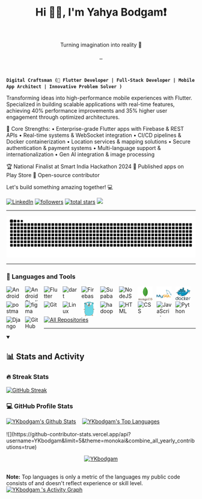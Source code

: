 <h1 align="center"> Hi 👋🏻, I'm Yahya Bodgam❗</br> </h1>

<br />

<p align="center">Turning imagination into reality 🚀</p>

<p align="center">
    <a href="https://play.google.com/store/apps/dev?id=6621369044650584124" target="_blank"><img alt=""
            src="https://img.shields.io/badge/PlayStore-000?logo=GooglePlay&logoColor=ffffff&style=for-the-badge"
            style="vertical-align:center" />
    </a>
    <a href="https://www.linkedin.com/in/crimsondev" target="_blank"><img alt=""
            src="https://img.shields.io/badge/LinkedIn-000?logo=LinkedIn&logoColor=0A66C2&style=for-the-badge"
            style="vertical-align:center" />
    </a>
    <a href="https://www.instagram.com/ykbodgam?igsh=a3Z5cjJxNjMzaDJn" target="_blank"><img alt=""
            src="https://img.shields.io/badge/Instagram-000?style=for-the-badge&logo=Instagram&logoColor=E4405F"
            style="vertical-align:center" />
    </a>
</p>
<br/>

**`Digital Craftsman (🚀 Flutter Developer | Full-Stack Developer | Mobile App Architect | Innovative Problem Solver
)`**

Transforming ideas into high-performance mobile experiences with Flutter. Specialized in building scalable applications
with real-time features, achieving 40% performance improvements and 35% higher user engagement through optimized
architectures.

🎯 Core Strengths:
• Enterprise-grade Flutter apps with Firebase & REST APIs
• Real-time systems & WebSocket integration
• CI/CD pipelines & Docker containerization
• Location services & mapping solutions
• Secure authentication & payment systems
• Multi-language support & internationalization
• Gen AI integration & image processing

🏆 National Finalist at Smart India Hackathon 2024
📱 Published apps on Play Store
🔧 Open-source contributor

Let's build something amazing together! 💻

<!-- Social icons section -->

<p align="left">
    <a href="www.linkedin.com/in/crimsondev/">
        <img width="29px" alt="LinkedIn" title="LinkedIn" src="https://i.imgur.com/yRpa1dQ.png" /></a>
    <a href="https://github.com/YKbodgam?tab=followers">
        <img alt="followers" title="Follow me on Github"
            src="https://custom-icon-badges.demolab.com/github/followers/YKbodgam?color=236ad3&labelColor=1155ba&style=for-the-badge&logo=person-add&label=Follow&logoColor=white" /></a>
    <a href="https://github.com/YKbodgam?tab=repositories&sort=stargazers">
        <img alt="total stars" title="Total stars on GitHub"
            src="https://custom-icon-badges.demolab.com/github/stars/YKbodgam?color=55960c&style=for-the-badge&labelColor=488207&logo=star" /></a>
    <a href="https://github.com/YKbodgam">
        <img
            src="https://komarev.com/ghpvc/?username=YKbodgam&style=for-the-badge&color=yellow&base=85&abbreviated=true" /></a>
</p>

---

<p align="center">
    <img src="https://github.com/VishwaGauravIn/VishwaGauravIn/blob/output/github-contribution-grid-snake-dark.svg">
</p>

---

### 🧰 Languages and Tools

<img align="left" alt="Android" width="40" height="40" style="padding-right:10px;"
    src="https://cdn.jsdelivr.net/gh/devicons/devicon@latest/icons/android/android-original.svg" />

<img align="left" alt="AndroidStudio" width="40" height="40" style="padding-right:10px;"
    src="https://cdn.jsdelivr.net/gh/devicons/devicon@latest/icons/androidstudio/androidstudio-original.svg" />

<img align="left" alt="Flutter" width="40" height="40" style="padding-right:10px;"
    src="https://cdn.jsdelivr.net/gh/devicons/devicon@latest/icons/flutter/flutter-original.svg" />

<img align="left" alt="dart" width="40" height="40" style="padding-right:10px;"
    src="https://www.vectorlogo.zone/logos/dartlang/dartlang-icon.svg" />

<img align="left" alt="Firebase" width="40" height="40" style="padding-right:10px;"
    src="https://cdn.jsdelivr.net/gh/devicons/devicon@latest/icons/firebase/firebase-original.svg" />

<img align="left" alt="Supabase" width="40" height="40" style="padding-right:10px;"
    src="https://cdn.jsdelivr.net/gh/devicons/devicon@latest/icons/supabase/supabase-original.svg" />

<img align="left" alt="NodeJS" width="40" height="40" style="padding-right:10px;"
    src="https://cdn.jsdelivr.net/gh/devicons/devicon/icons/nodejs/nodejs-original.svg" />

<img align="left" width="40" height="40" style="padding-right:10px;"
    src="https://raw.githubusercontent.com/devicons/devicon/master/icons/mongodb/mongodb-original-wordmark.svg"
    alt="mongodb" />

<img align="left" width="40" height="40" style="padding-right:10px;"
    src="https://raw.githubusercontent.com/devicons/devicon/master/icons/mysql/mysql-original-wordmark.svg"
    alt="mysql" />

<img align="left" alt="docker" width="40" height="40" style="padding-right:10px;"
    src="https://raw.githubusercontent.com/devicons/devicon/master/icons/docker/docker-original-wordmark.svg">

<img align="left" alt="postman" width="40" height="40" style="padding-right:10px;"
    src="https://www.vectorlogo.zone/logos/getpostman/getpostman-icon.svg" />

<img align="left" alt="figma" width="40" height="40" style="padding-right:10px;"
    src="https://www.vectorlogo.zone/logos/figma/figma-icon.svg" />

<img align="left" alt="Git" width="40" height="40" style="padding-right:10px;"
    src="https://cdn.jsdelivr.net/gh/devicons/devicon/icons/git/git-original.svg" />

<img align="left" alt="Linux" width="40" height="40" style="padding-right:10px;"
    src="https://cdn.jsdelivr.net/gh/devicons/devicon/icons/linux/linux-original.svg" />

<img align="left" width="40" height="40" style="padding-right:10px;"
    src="https://raw.githubusercontent.com/devicons/devicon/master/icons/go/go-original.svg" alt="go" />

<img align="left" width="40" height="40" style="padding-right:10px;"
    src="https://www.vectorlogo.zone/logos/apache_hadoop/apache_hadoop-icon.svg" alt="hadoop" />

<img align="left" alt="HTML" width="40" height="40" style="padding-right:10px;"
    src="https://cdn.jsdelivr.net/gh/devicons/devicon/icons/html5/html5-plain.svg" />

<img align="left" alt="CSS" width="40" height="40" style="padding-right:10px;"
    src="https://cdn.jsdelivr.net/gh/devicons/devicon/icons/css3/css3-plain.svg" />

<img align="left" alt="JavaScript" width="40" height="40" style="padding-right:10px;"
    src="https://cdn.jsdelivr.net/gh/devicons/devicon/icons/javascript/javascript-plain.svg" />

<img align="left" alt="Python" width="40" height="40" style="padding-right:10px;"
    src="https://cdn.jsdelivr.net/gh/devicons/devicon/icons/python/python-plain.svg" />

<img align="left" alt="Django" width="40" height="40" style="padding-right:10px;"
    src="https://cdn.worldvectorlogo.com/logos/django.svg" />

<img align="left" alt="GitHub" width="40" height="40" style="padding-right:10px;"
    src="https://cdn.jsdelivr.net/gh/devicons/devicon/icons/github/github-original.svg" />

<br />
<br />

#

<a href="https://github.com/YKbodgam?tab=repositories&sort=stargazers"><img alt="All Repositories"
        title="All Repositories"
        src="https://custom-icon-badges.demolab.com/badge/-Click%20Here%20For%20All%20My%20Repos-1F222E?style=for-the-badge&logoColor=white&logo=repo" /></a>

---

<details open>
    <summary>
        <h2>📊 Stats and Activity</h2>
    </summary>
    <h3>🔥 Streak Stats</h3>
    <p>
        <a href="https://github.com/YKbodgam"><img
                src="https://streak-stats.demolab.com?user=YKbodgam&theme=monokai-metallian&hide_border=true&short_numbers=true"
                alt="GitHub Streak" /></a>
    </p>
    <h3>💻 GitHub Profile Stats</h3>
    <div style="display: flex; gap: 16px; align-items: center;">
        <a href="https://github.com/anuraghazra/github-readme-stats">
            <img alt="YKbodgam's Github Stats"
                src="https://denvercoder1-github-readme-stats.vercel.app/api/?username=YKbodgam&show_icons=true&include_all_commits=true&count_private=true&theme=react&hide_border=true&bg_color=1F222E&title_color=F85D7F&icon_color=F8D866"
                height="192px" />
        </a>
        <a href="https://github.com/anuraghazra/github-readme-stats">
            <img alt="YKbodgam's Top Languages"
                src="https://denvercoder1-github-readme-stats.vercel.app/api/top-langs/?username=YKbodgam&langs_count=8&layout=compact&theme=react&hide_border=true&bg_color=1F222E&title_color=F85D7F&icon_color=F8D866&hide=Jupyter%20Notebook,Roff"
                height="192px" />
        </a>
    </div>
    <br/>
    ![](https://github-contributor-stats.vercel.app/api?username=YKbodgam&limit=5&theme=monokai&combine_all_yearly_contributions=true)
    <p align="center"> <a href="https://github.com/YKbodgam"><img
                src="https://github-profile-trophy.vercel.app/?username=YKbodgam&theme=monokai&title=-Issues,-PullRequest,-Reviews&margin-w=10"
                alt="YKbodgam" /></a> </p>
    <br />
    <b>Note:</b> Top languages is only a metric of the languages my public code consists of and doesn't reflect
    experience or skill level.
    <a href="https://github.com/ashutosh00710/github-readme-activity-graph"><img alt="YKbodgam 's Activity Graph"
            src="https://github-readme-activity-graph.vercel.app/graph/?username=YKbodgam&bg_color=1F222E&color=F8D866&line=F85D7F&point=FFFFFF&hide_border=true" /></a>
</details>

